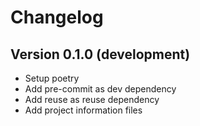 <!--
SPDX-FileCopyrightText: 2023 The Template-Sandbox Authors

SPDX-License-Identifier: CC-BY-4.0
-->

# Changelog

## Version 0.1.0 (development)

- Setup poetry
- Add pre-commit as dev dependency
- Add reuse as reuse dependency
- Add project information files
